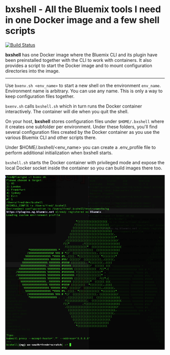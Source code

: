 # bxshell - All the Bluemix tools I need in one Docker image and a few shell scripts

[![Build Status](https://travis-ci.org/l2fprod/bxshell.svg)](https://travis-ci.org/l2fprod/bxshell)

**bxshell** has one Docker image where the Bluemix CLI and its plugin have been preinstalled together with the CLI to work with containers. It also provides a script to start the Docker image and to mount configuration directories into the image.

---

Use `bxenv.sh <env_name>` to start a new shell on the environment `env_name`. Environment name is arbitrary. You can use any name. This is only a way to keep configuration files together.

`bxenv.sh` calls `bxshell.sh` which in turn runs the Docker container interactively. The container will die when you quit the shell.

On your host, **bxshell** stores configuration files under `$HOME/.bxshell` where it creates one subfolder per environment. Under these folders, you'll find several configuration files created by the Docker container as you use the various Bluemix CLI and other scripts there.

Under $HOME/.bxshell/<env_name> you can create a .env_profile file to perform additional initialization when bxshell starts.

`bxshell.sh` starts the Docker container with privileged mode and expose the local Docker socket inside the container so you can build images there too.

![screen.png](./screen.png)
